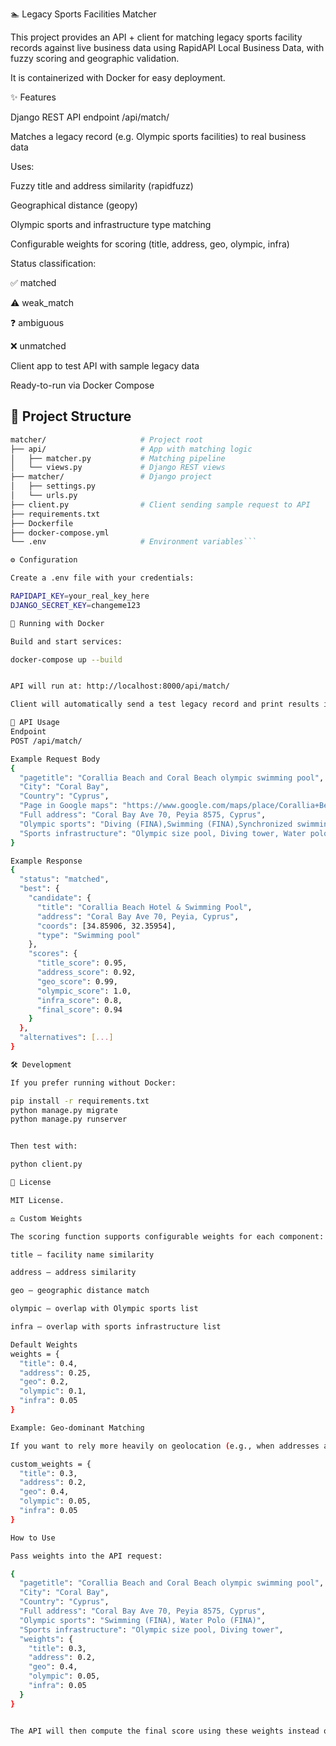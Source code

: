 🏊 Legacy Sports Facilities Matcher

This project provides an API + client for matching legacy sports facility records against live business data using RapidAPI Local Business Data, with fuzzy scoring and geographic validation.

It is containerized with Docker for easy deployment.

✨ Features

Django REST API endpoint /api/match/

Matches a legacy record (e.g. Olympic sports facilities) to real business data

Uses:

Fuzzy title and address similarity (rapidfuzz)

Geographical distance (geopy)

Olympic sports and infrastructure type matching

Configurable weights for scoring (title, address, geo, olympic, infra)

Status classification:

✅ matched

⚠️ weak_match

❓ ambiguous

❌ unmatched

Client app to test API with sample legacy data

Ready-to-run via Docker Compose

## 📂 Project Structure

```bash
matcher/                     # Project root
├── api/                     # App with matching logic
│   ├── matcher.py           # Matching pipeline
│   └── views.py             # Django REST views
├── matcher/                 # Django project
│   ├── settings.py
│   └── urls.py
├── client.py                # Client sending sample request to API
├── requirements.txt
├── Dockerfile
├── docker-compose.yml
└── .env                     # Environment variables```

⚙ Configuration

Create a .env file with your credentials:

RAPIDAPI_KEY=your_real_key_here
DJANGO_SECRET_KEY=changeme123

🚀 Running with Docker

Build and start services:

docker-compose up --build


API will run at: http://localhost:8000/api/match/

Client will automatically send a test legacy record and print results in logs

📡 API Usage
Endpoint
POST /api/match/

Example Request Body
{
  "pagetitle": "Corallia Beach and Coral Beach olympic swimming pool",
  "City": "Coral Bay",
  "Country": "Cyprus",
  "Page in Google maps": "https://www.google.com/maps/place/Corallia+Beach+Hotel+Apartments/@34.8590644,32.3569649,17z",
  "Full address": "Coral Bay Ave 70, Peyia 8575, Cyprus",
  "Olympic sports": "Diving (FINA),Swimming (FINA),Synchronized swimming (FINA),Water Polo (FINA)",
  "Sports infrastructure": "Olympic size pool, Diving tower, Water polo field"
}

Example Response
{
  "status": "matched",
  "best": {
    "candidate": {
      "title": "Corallia Beach Hotel & Swimming Pool",
      "address": "Coral Bay Ave 70, Peyia, Cyprus",
      "coords": [34.85906, 32.35954],
      "type": "Swimming pool"
    },
    "scores": {
      "title_score": 0.95,
      "address_score": 0.92,
      "geo_score": 0.99,
      "olympic_score": 1.0,
      "infra_score": 0.8,
      "final_score": 0.94
    }
  },
  "alternatives": [...]
}

🛠 Development

If you prefer running without Docker:

pip install -r requirements.txt
python manage.py migrate
python manage.py runserver


Then test with:

python client.py

📜 License

MIT License.

⚖️ Custom Weights

The scoring function supports configurable weights for each component:

title – facility name similarity

address – address similarity

geo – geographic distance match

olympic – overlap with Olympic sports list

infra – overlap with sports infrastructure list

Default Weights
weights = {
  "title": 0.4,
  "address": 0.25,
  "geo": 0.2,
  "olympic": 0.1,
  "infra": 0.05
}

Example: Geo-dominant Matching

If you want to rely more heavily on geolocation (e.g., when addresses are noisy):

custom_weights = {
  "title": 0.3,
  "address": 0.2,
  "geo": 0.4,
  "olympic": 0.05,
  "infra": 0.05
}

How to Use

Pass weights into the API request:

{
  "pagetitle": "Corallia Beach and Coral Beach olympic swimming pool",
  "City": "Coral Bay",
  "Country": "Cyprus",
  "Full address": "Coral Bay Ave 70, Peyia 8575, Cyprus",
  "Olympic sports": "Swimming (FINA), Water Polo (FINA)",
  "Sports infrastructure": "Olympic size pool, Diving tower",
  "weights": {
    "title": 0.3,
    "address": 0.2,
    "geo": 0.4,
    "olympic": 0.05,
    "infra": 0.05
  }
}


The API will then compute the final score using these weights instead of defaults.